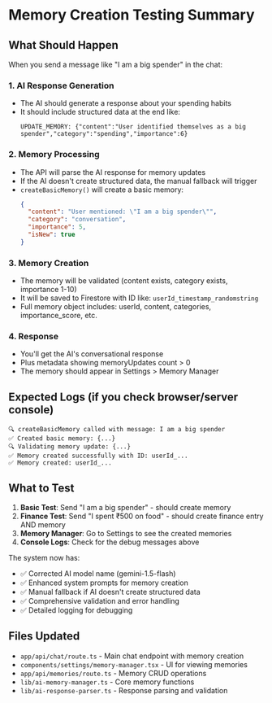 # Memory Creation Testing Summary

## What Should Happen

When you send a message like "I am a big spender" in the chat:

### 1. AI Response Generation
- The AI should generate a response about your spending habits
- It should include structured data at the end like:
  ```
  UPDATE_MEMORY: {"content":"User identified themselves as a big spender","category":"spending","importance":6}
  ```

### 2. Memory Processing
- The API will parse the AI response for memory updates
- If the AI doesn't create structured data, the manual fallback will trigger
- `createBasicMemory()` will create a basic memory: 
  ```json
  {
    "content": "User mentioned: \"I am a big spender\"",
    "category": "conversation", 
    "importance": 5,
    "isNew": true
  }
  ```

### 3. Memory Creation
- The memory will be validated (content exists, category exists, importance 1-10)
- It will be saved to Firestore with ID like: `userId_timestamp_randomstring`
- Full memory object includes: userId, content, categories, importance_score, etc.

### 4. Response
- You'll get the AI's conversational response
- Plus metadata showing memoryUpdates count > 0
- The memory should appear in Settings > Memory Manager

## Expected Logs (if you check browser/server console)

```
🔍 createBasicMemory called with message: I am a big spender
✅ Created basic memory: {...}
🔍 Validating memory update: {...}
✅ Memory created successfully with ID: userId_...
✅ Memory created: userId_...
```

## What to Test

1. **Basic Test**: Send "I am a big spender" - should create memory
2. **Finance Test**: Send "I spent ₹500 on food" - should create finance entry AND memory  
3. **Memory Manager**: Go to Settings to see the created memories
4. **Console Logs**: Check for the debug messages above

The system now has:
- ✅ Corrected AI model name (gemini-1.5-flash)
- ✅ Enhanced system prompts for memory creation
- ✅ Manual fallback if AI doesn't create structured data
- ✅ Comprehensive validation and error handling
- ✅ Detailed logging for debugging

## Files Updated
- `app/api/chat/route.ts` - Main chat endpoint with memory creation
- `components/settings/memory-manager.tsx` - UI for viewing memories
- `app/api/memories/route.ts` - Memory CRUD operations
- `lib/ai-memory-manager.ts` - Core memory functions
- `lib/ai-response-parser.ts` - Response parsing and validation
